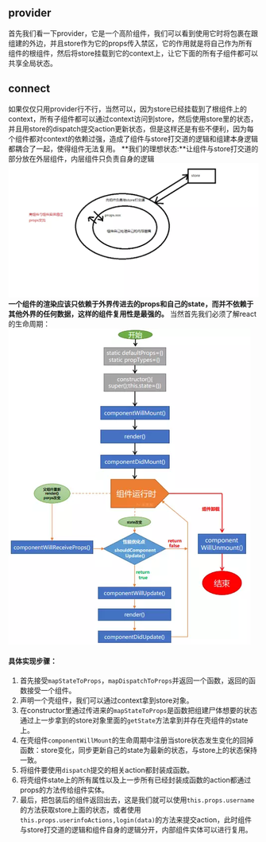 ## provider
首先我们看一下provider，它是一个高阶组件，我们可以看到使用它时将包裹在跟组建的外边，并且store作为它的props传入禁区，它的作用就是将自己作为所有组件的根组件，然后将store挂载到它的context上，让它下面的所有子组件都可以共享全局状态。
## connect
如果仅仅只用provider行不行，当然可以，因为store已经挂载到了根组件上的context，所有子组件都可以通过context访问到store，然后使用store里的状态，并且用store的dispatch提交action更新状态，但是这样还是有些不便利，因为每个组件都对context的依赖过强，造成了组件与store打交道的逻辑和组建本身逻辑都耦合了一起，使得组件无法复用。
**我们的理想状态:**让组件与store打交道的部分放在外层组件，内层组件只负责自身的逻辑
![](https://github.com/CoCoManYY/MyWheel/blob/master/MyReactRedux/connect%E7%A4%BA%E4%BE%8B.jpg?raw=true)
**一个组件的渲染应该只依赖于外界传进去的props和自己的state，而并不依赖于其他外界的任何数据，这样的组件复用性是最强的。**
当然首先我们必须了解react的生命周期：
![](https://github.com/CoCoManYY/MyWheel/blob/master/MyReactRedux/react%E7%94%9F%E5%91%BD%E5%91%A8%E6%9C%9F.jpg?raw=true)
#### 具体实现步骤：
1. 首先接受```mapStateToProps```，```mapDispatchToProps```并返回一个函数，返回的函数接受一个组件。
2. 声明一个壳组件，我们可以通过context拿到store对象。
3. 在constructor里通过传进来的```mapStateToProps```是函数把组建尸体想要的状态通过上一步拿到的store对象里面的```getState```方法拿到并存在壳组件的state上。
4. 在壳组件```componentWillMount```的生命周期中注册当store状态发生变化的回掉函数：store变化，同步更新自己的state为最新的状态，与store上的状态保持一致。
5. 将组件要使用```dispatch```提交的相关action都封装成函数。
6. 将壳组件state上的所有属性以及上一步所有已经封装成函数的action都通过props的方法传给组件实体。
7. 最后，把包装后的组件返回出去，这是我们就可以使用```this.props.username```的方法获取store上面的状态，或者使用```this.props.userinfoActions,login(data)```的方法来提交action，此时组件与store打交道的逻辑和组件自身的逻辑分开，内部组件实体可以进行复用。